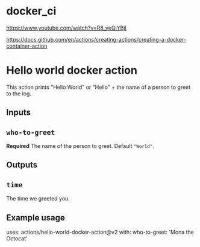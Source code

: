 # docker_ci

https://www.youtube.com/watch?v=R8_veQiYBjI

https://docs.github.com/en/actions/creating-actions/creating-a-docker-container-action

# Hello world docker action

This action prints "Hello World" or "Hello" + the name of a person to greet to the log.

## Inputs

## `who-to-greet`

**Required** The name of the person to greet. Default `"World"`.

## Outputs

## `time`

The time we greeted you.

## Example usage

uses: actions/hello-world-docker-action@v2
with:
  who-to-greet: 'Mona the Octocat'
